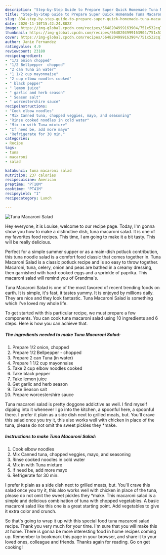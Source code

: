 ```yaml
---
description: "Step-by-Step Guide to Prepare Super Quick Homemade Tuna Macaroni Salad"
title: "Step-by-Step Guide to Prepare Super Quick Homemade Tuna Macaroni Salad"
slug: 834-step-by-step-guide-to-prepare-super-quick-homemade-tuna-macaroni-salad
date: 2020-11-10T15:42:24.802Z
image: https://img-global.cpcdn.com/recipes/5648204999163904/751x532cq70/tuna-macaroni-salad-recipe-main-photo.jpg
thumbnail: https://img-global.cpcdn.com/recipes/5648204999163904/751x532cq70/tuna-macaroni-salad-recipe-main-photo.jpg
cover: https://img-global.cpcdn.com/recipes/5648204999163904/751x532cq70/tuna-macaroni-salad-recipe-main-photo.jpg
author: Janie Fernandez
ratingvalue: 4.9
reviewcount: 23180
recipeingredient:
- "1/2 onion chopped"
- "1/2 Bellpepper  chopped"
- "2 can Tuna in water"
- "1 1/2 cup mayonnaise"
- "2 cup elbow noodles cooked"
- " black pepper"
- " lemon juice"
- " garlic and herb season"
- " Season salt"
- " worcestershire sauce"
recipeinstructions:
- "Cook elbow noodles"
- "Mix Canned tuna, chopped veggies, mayo, and seasoning"
- "Rinse cooked noodles in cold water"
- "Mix in with Tuna mixture"
- "If need be, add more mayo"
- "Refrigerate for 30 min."
categories:
- Recipe
tags:
- tuna
- macaroni
- salad

katakunci: tuna macaroni salad 
nutrition: 237 calories
recipecuisine: American
preptime: "PT10M"
cooktime: "PT41M"
recipeyield: "1"
recipecategory: Lunch

---
```



![Tuna Macaroni Salad](https://img-global.cpcdn.com/recipes/5648204999163904/751x532cq70/tuna-macaroni-salad-recipe-main-photo.jpg)

Hey everyone, it is Louise, welcome to our recipe page. Today, I'm gonna show you how to make a distinctive dish, tuna macaroni salad. It is one of my favorites food recipes. This time, I am going to make it a bit tasty. This will be really delicious.

Perfect for a simple summer supper or as a main-dish potluck contribution, this tuna noodle salad is a comfort food classic that comes together in. Tuna Macaroni Salad is a classic potluck recipe and is so easy to throw together. Macaroni, tuna, celery, onion and peas are bathed in a creamy dressing, then garnished with hard-cooked eggs and a sprinkle of paprika. This macaroni salad will remind you of Grandma&#39;s.

Tuna Macaroni Salad is one of the most favored of recent trending foods on earth. It is simple, it's fast, it tastes yummy. It is enjoyed by millions daily. They are nice and they look fantastic. Tuna Macaroni Salad is something which I've loved my whole life.


To get started with this particular recipe, we must prepare a few components. You can cook tuna macaroni salad using 10 ingredients and 6 steps. Here is how you can achieve that.

<!--inarticleads1-->

##### The ingredients needed to make Tuna Macaroni Salad:

1. Prepare 1/2 onion, chopped
1. Prepare 1/2 Bellpepper - chopped
1. Prepare 2 can Tuna (in water)
1. Prepare 1 1/2 cup mayonnaise
1. Take 2 cup elbow noodles cooked
1. Take  black pepper
1. Take  lemon juice
1. Get  garlic and herb season
1. Take  Season salt
1. Prepare  worcestershire sauce


Tuna macaroni salad is pretty doggone addictive as well. I find myself dipping into it whenever I go into the kitchen, a spoonful here, a spoonful there. I prefer it plain as a side dish next to grilled meats, but. You&#39;ll crave this salad once you try it, this also works well with chicken in place of the tuna, please do not omit the sweet pickles they *make. 

<!--inarticleads2-->

##### Instructions to make Tuna Macaroni Salad:

1. Cook elbow noodles
1. Mix Canned tuna, chopped veggies, mayo, and seasoning
1. Rinse cooked noodles in cold water
1. Mix in with Tuna mixture
1. If need be, add more mayo
1. Refrigerate for 30 min.


I prefer it plain as a side dish next to grilled meats, but. You&#39;ll crave this salad once you try it, this also works well with chicken in place of the tuna, please do not omit the sweet pickles they *make. This macaroni salad is a simple and delicious combination of tuna with chopped vegetables. A basic macaroni salad like this one is a great starting point. Add vegetables to give it extra color and crunch. 

So that's going to wrap it up with this special food tuna macaroni salad recipe. Thank you very much for your time. I'm sure that you will make this at home. There is gonna be more interesting food in home recipes coming up. Remember to bookmark this page in your browser, and share it to your loved ones, colleague and friends. Thanks again for reading. Go on get cooking!
